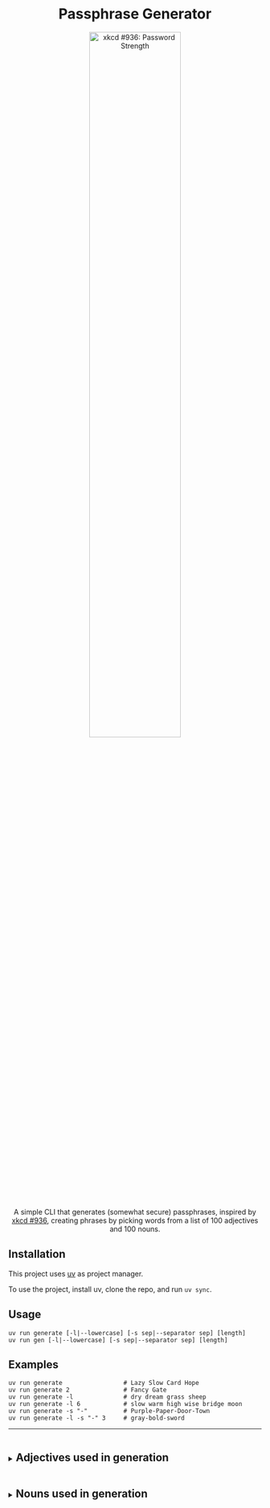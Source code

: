 <div align="center">
<h1>Passphrase Generator</h1>
</div>
<div align="center">
<img src="https://imgs.xkcd.com/comics/password_strength.png" width="60%" height="-1" alt="xkcd #936: Password Strength">
</div>
</lb>
<div align="center">
A simple CLI that generates (somewhat secure) passphrases, inspired by <a href="https://xkcd.com/936/">xkcd #936</a>, creating phrases by picking words from a list of 100 adjectives and 100 nouns.
</div>


## Installation
This project uses [uv](https://docs.astral.sh/uv/) as project manager.

To use the project, install uv, clone the repo, and run `uv sync`.

## Usage
```
uv run generate [-l|--lowercase] [-s sep|--separator sep] [length]
uv run gen [-l|--lowercase] [-s sep|--separator sep] [length]
```

## Examples
```
uv run generate                 # Lazy Slow Card Hope
uv run generate 2               # Fancy Gate
uv run generate -l              # dry dream grass sheep
uv run generate -l 6            # slow warm high wise bridge moon
uv run generate -s "-"          # Purple-Paper-Door-Town
uv run generate -l -s "-" 3     # gray-bold-sword
```
---

<details>
    <summary><h2 style="display:inline-block">Adjectives used in generation</h2></summary>

    red
    blue
    green
    yellow
    purple
    orange
    black
    white
    gray
    brown
    tall
    short
    big
    small
    tiny
    huge
    wide
    narrow
    thick
    thin
    fast
    slow
    hot
    cold
    warm
    cool
    bright
    dark
    loud
    quiet
    soft
    hard
    rough
    smooth
    sharp
    dull
    clean
    dirty
    dry
    wet
    new
    old
    young
    fresh
    stale
    rich
    poor
    full
    empty
    light
    heavy
    strong
    weak
    bold
    shy
    brave
    calm
    wild
    tame
    sweet
    sour
    bitter
    mild
    spicy
    flat
    round
    square
    deep
    shallow
    high
    low
    long
    quick
    slow
    busy
    lazy
    proud
    wise
    funny
    stern
    kind
    mean
    nice
    neat
    messy
    plain
    fancy
    rare
    pure
    raw
    ripe
    safe
    sick
    sore
    tidy
    vast
    warm
    wise
    real
    main
</details>

<details>
    <summary><h2 style="display:inline-block">Nouns used in generation</h2></summary>

    time
    door
    tree
    bird
    fish
    book
    hand
    star
    ring
    king
    queen
    heart
    fire
    rain
    snow
    wind
    moon
    ship
    road
    path
    house
    chair
    table
    wall
    floor
    roof
    food
    bread
    milk
    meat
    fruit
    apple
    stone
    sand
    lake
    river
    hill
    cloud
    storm
    light
    sound
    voice
    child
    horse
    sheep
    plant
    grass
    leaf
    wood
    metal
    glass
    gold
    paper
    clock
    wheel
    train
    plane
    sword
    shield
    crown
    bridge
    tower
    gate
    cave
    farm
    field
    coast
    beach
    world
    earth
    water
    ocean
    game
    song
    film
    story
    money
    work
    room
    card
    tooth
    hair
    face
    head
    foot
    nose
    mind
    gift
    shop
    town
    city
    park
    dream
    life
    hope
    friend
    baby
    bird
    dog
    cat
</details>